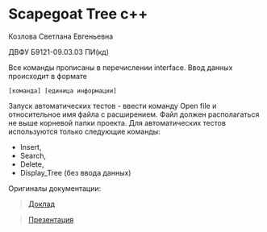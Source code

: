 # Scapegoat Tree c++ 

Козлова Светлана Евгеньевна

ДВФУ Б9121-09.03.03 ПИ(кд)

Все команды прописаны в перечислении interface.
Ввод данных происходит в формате 
```
[команда] [единица информации]
```
Запуск автоматических тестов - ввести команду Open file и относительное имя файла с расширением. Файл должен располагаться не выше корневой папки проекта. 
Для автоматических тестов используются только следующие команды:
- Insert, 
- Search,
- Delete,
- Display_Tree (без ввода данных)

Оригиналы документации:
> [Доклад]

> [Презентация]

[//]: # (актуальные ссылки с доступом на чтение)

[Доклад]: <https://docs.google.com/document/d/14JWxB4qloPjzTxHAfwo0FevCN7_jpejE/edit?usp=sharing&ouid=104049413579522181782&rtpof=true&sd=true>
[Презентация]: <https://docs.google.com/presentation/d/1n5_KIqDTFYM1CDQ139V8lGIjDwBbEldnUCkppgotjR8/edit?usp=sharing>

